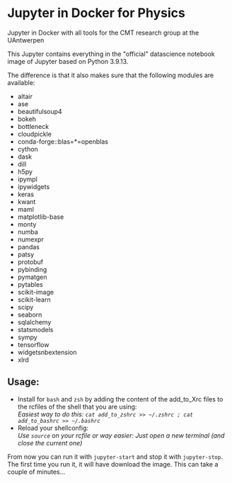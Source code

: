 # Jupyter in Docker for Physics
Jupyter in Docker with all tools for the CMT research group at the UAntwerpen

This Jupyter contains everything in the "official" datascience notebook image of Jupyter based on Python 3.9.13.

The difference is that it also makes sure that the following modules are available:

* altair
* ase
* beautifulsoup4
* bokeh
* bottleneck
* cloudpickle
* conda-forge::blas=*=openblas
* cython
* dask
* dill
* h5py
* ipympl
* ipywidgets
* keras
* kwant
* maml
* matplotlib-base
* monty
* numba
* numexpr
* pandas
* patsy
* protobuf
* pybinding
* pymatgen
* pytables
* scikit-image
* scikit-learn
* scipy
* seaborn
* sqlalchemy
* statsmodels
* sympy
* tensorflow
* widgetsnbextension
* xlrd

## Usage:
* Install for `bash` and `zsh` by adding the content of the add_to_Xrc files to the rcfiles of the shell that you are using:<br>*Easiest way to do this: `cat add_to_zshrc >> ~/.zshrc ; cat add_to_bashrc >> ~/.bashrc`*
* Reload your shellconfig:<br>*Use `source` on your rcfile or way easier: Just open a new terminal (and close the current one)*

From now you can run it with `jupyter-start` and stop it with `jupyter-stop`.<br>
The first time you run it, it will have download the image. This can take a couple of minutes...
